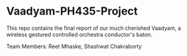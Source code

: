 # Vaadyam-PH435-Project
This repo contains the final report of our much cherished Vaadyam, a wireless gestured controlled orchestra conductor's baton. 

Team Members: Reet Mhaske, Shashwat Chakraborty
